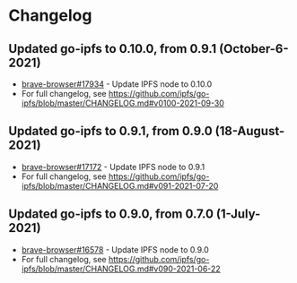 # Changelog

## Updated go-ipfs to 0.10.0, from 0.9.1 (October-6-2021)
 - [brave-browser#17934](https://github.com/brave/brave-browser/issues/17934) - Update IPFS node to 0.10.0
 - For full changelog, see https://github.com/ipfs/go-ipfs/blob/master/CHANGELOG.md#v0100-2021-09-30

## Updated go-ipfs to 0.9.1, from 0.9.0 (18-August-2021)
 - [brave-browser#17172](https://github.com/brave/brave-browser/issues/17172) - Update IPFS node to 0.9.1
 - For full changelog, see https://github.com/ipfs/go-ipfs/blob/master/CHANGELOG.md#v091-2021-07-20

## Updated go-ipfs to 0.9.0, from 0.7.0 (1-July-2021)
 - [brave-browser#16578](https://github.com/brave/brave-browser/issues/16578) - Update IPFS node to 0.9.0
 - For full changelog, see https://github.com/ipfs/go-ipfs/blob/master/CHANGELOG.md#v090-2021-06-22
